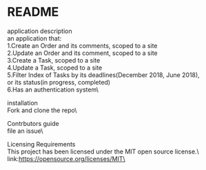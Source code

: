 # README

application description\
an application that:\
1.Create an Order and its comments, scoped to a site\
2.Update an Order and its comment, scoped to a site\
3.Create a Task, scoped to a site\
4.Update a Task, scoped to a site\
5.Filter Index of Tasks by its deadlines(December 2018, June 2018),\
or its status(in progress, completed)\
6.Has an authentication system\


installation\
Fork and clone the repo\

Contrbutors guide\
file an issue\

Licensing Requirements\
This project has been licensed under the MIT open source license.\ 
    link:https://opensource.org/licenses/MIT\


